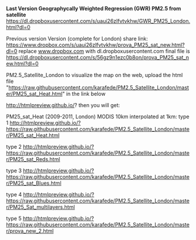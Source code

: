 <strong>Last Version Geographycally Weighted Regression (GWR) PM2.5 from satellite</strong><br>
</strong>https://dl.dropboxusercontent.com/s/uaui26zlfvtvkhw/GWR_PM25_London.html?dl=0</strong><br>

Previous version Version (complete for London)
share link: https://www.dropbox.com/s/uaui26zlfvtvkhw/prova_PM25_sat_new.html?dl=0
replace www.dropbox.com with dl.dropboxusercontent.com
final file is
https://dl.dropboxusercontent.com/s/56gz9n1ezc0b8on/prova_PM25_sat_new.html?dl=0




PM2.5_Satellite_London
to visualize the map on the web, upload the html file 
"https://raw.githubusercontent.com/karafede/PM2.5_Satellite_London/master/PM25_sat_Heat.html" in the link below

http://htmlpreview.github.io/?
then you will get:

PM25_sat_Heat (2009-2011, London) MODIS 10km interpolated at 1km:
type 1
http://htmlpreview.github.io/?https://raw.githubusercontent.com/karafede/PM2.5_Satellite_London/master/PM25_sat_Heat.html

type 2
http://htmlpreview.github.io/?https://raw.githubusercontent.com/karafede/PM2.5_Satellite_London/master/PM25_sat_Reds.html

type 3
http://htmlpreview.github.io/?https://raw.githubusercontent.com/karafede/PM2.5_Satellite_London/master/PM25_sat_Blues.html

type 4
http://htmlpreview.github.io/?https://raw.githubusercontent.com/karafede/PM2.5_Satellite_London/master/PM25_Sat_multilayers.html

type 5
http://htmlpreview.github.io/?https://raw.githubusercontent.com/karafede/PM2.5_Satellite_London/master/prova_new_2.html 


